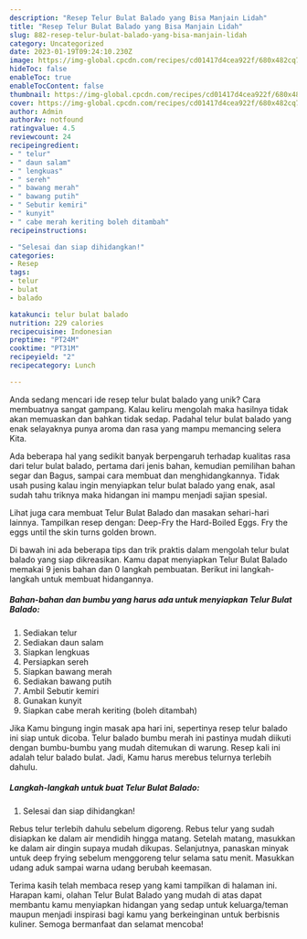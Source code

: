 ```yaml
---
description: "Resep Telur Bulat Balado yang Bisa Manjain Lidah"
title: "Resep Telur Bulat Balado yang Bisa Manjain Lidah"
slug: 882-resep-telur-bulat-balado-yang-bisa-manjain-lidah
category: Uncategorized
date: 2023-01-19T09:24:10.230Z
image: https://img-global.cpcdn.com/recipes/cd01417d4cea922f/680x482cq70/telur-bulat-balado-foto-resep-utama.jpg
hideToc: false
enableToc: true
enableTocContent: false
thumbnail: https://img-global.cpcdn.com/recipes/cd01417d4cea922f/680x482cq70/telur-bulat-balado-foto-resep-utama.jpg
cover: https://img-global.cpcdn.com/recipes/cd01417d4cea922f/680x482cq70/telur-bulat-balado-foto-resep-utama.jpg
author: Admin
authorAv: notfound
ratingvalue: 4.5
reviewcount: 24
recipeingredient:
- " telur"
- " daun salam"
- " lengkuas"
- " sereh"
- " bawang merah"
- " bawang putih"
- " Sebutir kemiri"
- " kunyit"
- " cabe merah keriting boleh ditambah"
recipeinstructions:

- "Selesai dan siap dihidangkan!"
categories:
- Resep
tags:
- telur
- bulat
- balado

katakunci: telur bulat balado 
nutrition: 229 calories
recipecuisine: Indonesian
preptime: "PT24M"
cooktime: "PT31M"
recipeyield: "2"
recipecategory: Lunch

---
```





Anda sedang mencari ide resep telur bulat balado yang unik? Cara membuatnya sangat gampang. Kalau keliru mengolah maka hasilnya tidak akan memuaskan dan bahkan tidak sedap. Padahal telur bulat balado yang enak selayaknya punya aroma dan rasa yang mampu memancing selera Kita.





Ada beberapa hal yang sedikit banyak berpengaruh terhadap kualitas rasa dari telur bulat balado, pertama dari jenis bahan, kemudian pemilihan bahan segar dan Bagus, sampai cara membuat dan menghidangkannya. Tidak usah pusing kalau ingin menyiapkan telur bulat balado yang enak,      asal sudah tahu triknya maka hidangan ini mampu menjadi sajian spesial.














Lihat juga cara membuat Telur Bulat Balado dan masakan sehari-hari lainnya. Tampilkan resep dengan: Deep-Fry the Hard-Boiled Eggs. Fry the eggs until the skin turns golden brown.






Di bawah ini ada beberapa tips dan trik praktis dalam mengolah telur bulat balado yang siap dikreasikan. Kamu dapat menyiapkan Telur Bulat Balado memakai 9 jenis bahan dan 0 langkah pembuatan. Berikut ini langkah-langkah untuk membuat hidangannya.

<!--inarticleads1-->

##### Bahan-bahan dan bumbu yang harus ada untuk menyiapkan Telur Bulat Balado:

1. Sediakan  telur
1. Sediakan  daun salam
1. Siapkan  lengkuas
1. Persiapkan  sereh
1. Siapkan  bawang merah
1. Sediakan  bawang putih
1. Ambil  Sebutir kemiri
1. Gunakan  kunyit
1. Siapkan  cabe merah keriting (boleh ditambah)


Jika Kamu bingung ingin masak apa hari ini, sepertinya resep telur balado ini siap untuk dicoba. Telur balado bumbu merah ini pastinya mudah diikuti dengan bumbu-bumbu yang mudah ditemukan di warung. Resep kali ini adalah telur balado bulat. Jadi, Kamu harus merebus telurnya terlebih dahulu. 

<!--inarticleads2-->

##### Langkah-langkah untuk buat Telur Bulat Balado:


1. Selesai dan siap dihidangkan!

Rebus telur terlebih dahulu sebelum digoreng. Rebus telur yang sudah disiapkan ke dalam air mendidih hingga matang. Setelah matang, masukkan ke dalam air dingin supaya mudah dikupas. Selanjutnya, panaskan minyak untuk deep frying sebelum menggoreng telur selama satu menit. Masukkan udang aduk sampai warna udang berubah keemasan. 

Terima kasih telah membaca resep yang kami tampilkan di halaman ini. Harapan kami, olahan Telur Bulat Balado yang mudah di atas dapat membantu kamu menyiapkan hidangan yang sedap untuk keluarga/teman maupun menjadi inspirasi bagi kamu yang berkeinginan untuk berbisnis kuliner. Semoga bermanfaat dan selamat mencoba!
